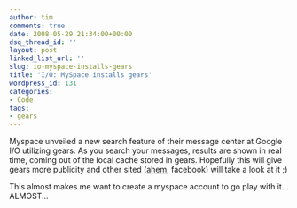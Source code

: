 ```yaml
---
author: tim
comments: true
date: 2008-05-29 21:34:00+00:00
dsq_thread_id: ''
layout: post
linked_list_url: ''
slug: io-myspace-installs-gears
title: 'I/O: MySpace installs gears'
wordpress_id: 131
categories:
- Code
tags:
- gears
---
```


Myspace unveiled a new search feature of their message center at Google I/O
utilizing gears. As you search your messages, results are shown in real time,
coming out of the local cache stored in gears. Hopefully this will give gears
more publicity and other sited ([ahem](http://www.techcrunch.com/2008/05/28/myspace-shows-facebook-how-its-done-google-gears-to-power-messaging/),
facebook) will take a look at it ;)  
  
This almost makes me want to create a myspace account to go play with it...
ALMOST...